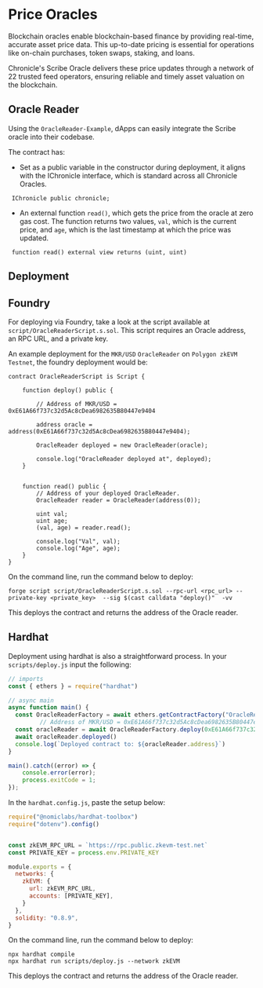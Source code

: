# Price Oracles

Blockchain oracles enable blockchain-based finance by providing real-time, accurate asset price data. This up-to-date pricing is essential for operations like on-chain purchases, token swaps, staking, and loans.

Chronicle's Scribe Oracle delivers these price updates through a network of 22 trusted feed operators, ensuring reliable and timely asset valuation on the blockchain.

## Oracle Reader

Using the `OracleReader-Example`, dApps can easily integrate the Scribe oracle into their codebase.

The contract has:

- Set as a public variable in the constructor during deployment, it aligns with the IChronicle interface, which is standard across all Chronicle Oracles.

```solidity
 IChronicle public chronicle;
```

- An external function `read()`, which gets the price from the oracle at zero gas cost. The function returns two values,  `val`, which is the current price, and `age`, which is the last timestamp at which the price was updated.

```solidity
 function read() external view returns (uint, uint) 
```

## Deployment

## Foundry

For deploying via Foundry, take a look at the script available at `script/OracleReaderScript.s.sol`. This script requires an Oracle address, an RPC URL, and a private key.

An example deployment for the `MKR/USD` `OracleReader` on `Polygon zkEVM Testnet`, the foundry deployment would be:

```solidity
contract OracleReaderScript is Script {
    
    function deploy() public {

        // Address of MKR/USD = 0xE61A66f737c32d5Ac8cDea6982635B80447e9404

        address oracle = address(0xE61A66f737c32d5Ac8cDea6982635B80447e9404);

        OracleReader deployed = new OracleReader(oracle);

        console.log("OracleReader deployed at", deployed);
    }

   
    function read() public {
        // Address of your deployed OracleReader.
        OracleReader reader = OracleReader(address(0));

        uint val;
        uint age;
        (val, age) = reader.read();

        console.log("Val", val);
        console.log("Age", age);
    }
}
```

On the command line, run the command below to deploy:

```shell
forge script script/OracleReaderScript.s.sol --rpc-url <rpc_url> --private-key <private_key>  --sig $(cast calldata "deploy()"  -vv
```

This deploys the contract and returns the address of the Oracle reader.

## Hardhat

Deployment using hardhat is also a straightforward process. In your `scripts/deploy.js` input the following:

```js
// imports
const { ethers } = require("hardhat")

// async main
async function main() {
  const OracleReaderFactory = await ethers.getContractFactory("OracleReader")
         // Address of MKR/USD = 0xE61A66f737c32d5Ac8cDea6982635B80447e9404
  const oracleReader = await OracleReaderFactory.deploy(0xE61A66f737c32d5Ac8cDea6982635B80447e9404)
  await oracleReader.deployed()
  console.log(`Deployed contract to: ${oracleReader.address}`)
}

main().catch((error) => {
    console.error(error);
    process.exitCode = 1;
});
```

In the ``hardhat.config.js``, paste the setup below:

```js
require("@nomiclabs/hardhat-toolbox")
require("dotenv").config()


const zkEVM_RPC_URL = `https://rpc.public.zkevm-test.net` 
const PRIVATE_KEY = process.env.PRIVATE_KEY 

module.exports = {
  networks: {
    zkEVM: {
      url: zkEVM_RPC_URL,
      accounts: [PRIVATE_KEY],
    }
  },
  solidity: "0.8.9",
}
```

On the command line, run the command below to deploy:

```shell
npx hardhat compile
npx hardhat run scripts/deploy.js --network zkEVM
```

This deploys the contract and returns the address of the Oracle reader.
